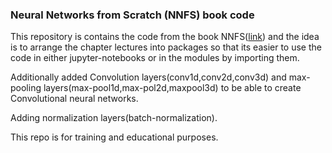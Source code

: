 ### Neural Networks from Scratch (NNFS) book code

This repository is contains the code from the book NNFS([link](https://nnfs.io/)) and the idea is to arrange the chapter lectures into packages so that its easier to use the code in either jupyter-notebooks or in the modules by importing them.

Additionally added Convolution layers(conv1d,conv2d,conv3d) and max-pooling layers(max-pool1d,max-pol2d,maxpool3d) to be able to create Convolutional neural networks.

Adding normalization layers(batch-normalization).






This repo is for training and educational purposes.
 


     







        






 





